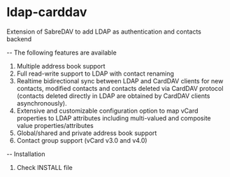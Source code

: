 # ldap-carddav
Extension of SabreDAV to add LDAP as authentication and contacts backend

-- The following features are available
1. Multiple address book support
2. Full read-write support to LDAP with contact renaming
3. Realtime bidirectional sync between LDAP and CardDAV clients for new contacts, modified contacts and contacts deleted via CardDAV protocol (contacts deleted directly in LDAP are obtained by CardDAV clients asynchronously).
4. Extensive and customizable configuration option to map vCard properties to LDAP attributes including multi-valued and composite value properties/attributes
5. Global/shared and private address book support
6. Contact group support (vCard v3.0 and v4.0)

-- Installation
1. Check INSTALL file
